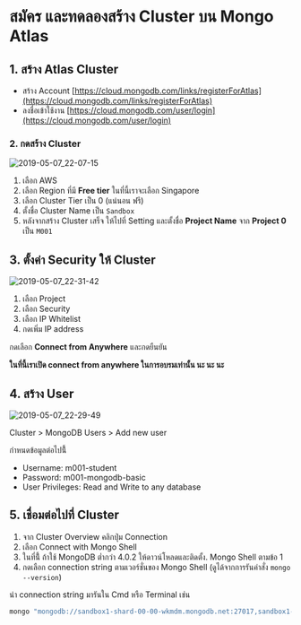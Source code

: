
# สมัคร และทดลองสร้าง Cluster บน Mongo Atlas

## 1. สร้าง Atlas Cluster

- สร้าง Account [https://cloud.mongodb.com/links/registerForAtlas](https://cloud.mongodb.com/links/registerForAtlas)
- ลงชื่อเข้าใช้งาน [https://cloud.mongodb.com/user/login](https://cloud.mongodb.com/user/login)

### 2. กดสร้าง Cluster

![2019-05-07_22-07-15](https://user-images.githubusercontent.com/85179/57312227-57a30a00-7117-11e9-96ad-73010e1cfa5b.png)


1. เลือก AWS 
2. เลือก​ Region ที่มี **Free tier** ในที่นี้เราจะเลือก Singapore
3. เลือก Cluster Tier เป็น 0 (แน่นอน ฟรี)
4. ตั้งชื่อ Cluster Name เป็น `Sandbox`
5. หลังจากสร้าง Cluster เสร็จ ให้ไปที่ Setting และตั้งชื่อ **Project Name** จาก **Project 0** เป็น `M001`

## 3. ตั้งค่า Security ให้ Cluster

![2019-05-07_22-31-42](https://user-images.githubusercontent.com/85179/57312562-021b2d00-7118-11e9-9f76-2d239d6e83e7.png)


1. เลือก Project
2. เลือก Security
3. เลือก IP Whitelist
4. กดเพิ่ม IP address

กดเลือก **Connect from Anywhere** และกดยืนยัน 

**ในที่นี้เราเปิด connect from anywhere ในการอบรมเท่านั้น นะ นะ นะ**


## 4. สร้าง User

![2019-05-07_22-29-49](https://user-images.githubusercontent.com/85179/57312418-b5375680-7117-11e9-8829-f2851095a154.png)

Cluster \> MongoDB Users \> Add new user

กำหนดข้อมูลต่อไปนี้้

- Username: m001-student
- Password: m001-mongodb-basic
- User Privileges: Read and Write to any database

## 5. เชื่อมต่อไปที่ Cluster 

1. จาก Cluster Overview คลิกปุ่ม Connection 
2. เลือก Connect with Mongo Shell
3. ในที่นี้้ ถ้าใช้ MongoDB ต่ำกว่า 4.0.2 ให้ดาวน์โหลดและติดตั้ง. Mongo Shell ตามข้อ 1
4. กดเลือก connection string ตามเวอร์ชั่นของ Mongo Shell (ดูได้จากการรันคำสั่ง `mongo --version`)

นำ connection string มารันใน Cmd หรือ Terminal เช่น

```bash
mongo "mongodb://sandbox1-shard-00-00-wkmdm.mongodb.net:27017,sandbox1-shard-00-01-wkmdm.mongodb.net:27017,sandbox1-shard-00-02-wkmdm.mongodb.net:27017/test?replicaSet=Sandbox1-shard-0" --ssl --authenticationDatabase admin --username m001-student --password <PASSWORD>`
```
